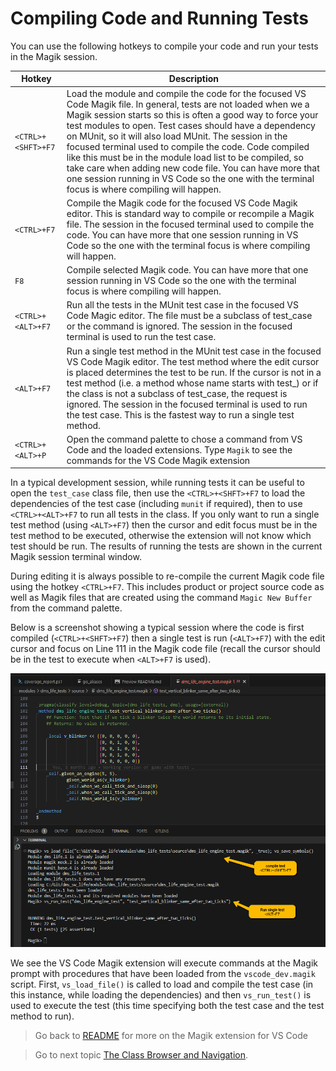 # Compiling Code and Running Tests

You can use the following hotkeys to compile your code and run your tests in the Magik session.

 Hotkey | Description
--------|-------------
 `<CTRL>+<SHFT>+F7`   |Load the module and compile the code for the focused VS Code Magik file.  In general, tests are not loaded when we a Magik session starts so this is often a good way to force your test modules to open.  Test cases should have a dependency on MUnit, so it will also load MUnit.  The session in the focused terminal used to compile the code.  Code compiled like this must be in the module load list to be compiled, so take care when adding new code file.  You can have more that one session running in VS Code so the one with the terminal focus is where compiling will happen.
 `<CTRL>+F7` | Compile the Magik code for the focused VS Code Magik editor.  This is standard way to compile or recompile a Magik file.  The session in the focused terminal used to compile the code.  You can have more that one session running in VS Code so the one with the terminal focus is where compiling will happen.
 `F8` | Compile selected Magik code.  You can have more that one session running in VS Code so the one with the terminal focus is where compiling will happen.
 `<CTRL>+<ALT>+F7` | Run all the tests in the MUnit test case in the focused VS Code Magic editor.  The file must be a subclass of test_case or the command is ignored. The session in the focused terminal is used to run the test case.
 `<ALT>+F7` | Run a single test method in the MUnit test case in the focused VS Code Magik editor.  The test method where the edit cursor is placed determines the test to be run.  If the cursor is not in a test method (i.e. a method whose name starts with test_) or if the class is not a subclass of test_case, the request is ignored.  The session in the focused terminal is used to run the test case.  This is the fastest way to run a single test method.
 `<CTRL>+<ALT>+P` | Open the command palette to chose a command from VS Code and the loaded extensions.  Type `Magik` to see the commands for the VS Code Magik extension

 In a typical development session, while running tests it can be useful to open the `test_case` class file, then use the `<CTRL>+<SHFT>+F7` to load the dependencies of the test case (including `munit` if required), then to use `<CTRL>+<ALT>+F7` to run all tests in the class.  If you only want to run a single test method (using `<ALT>+F7`) then the cursor and edit focus must be in the test method to be executed, otherwise the extension will not know which test should be run.  The results of running the tests are shown in the current Magik session terminal window.

 During editing it is always possible to re-compile the current Magik code file using the hotkey `<CTRL>+F7`.  This includes product or project source code as well as Magik files that are created using the command `Magic New Buffer` from the command palette.

Below is a screenshot showing a typical session where the code is first compiled (`<CTRL>+<SHFT>+F7`) then a single test is run (`<ALT>+F7`) with the edit cursor and focus on Line 111 in the Magik code file (recall the cursor should be in the test to execute when `<ALT>+F7` is used).

![Compile-Execute-Test](./images/compile_execute_test.png)

We see the VS Code Magik extension will execute commands at the Magik prompt with procedures that have been loaded from the `vscode_dev.magik` script.  First, `vs_load_file()` is called to load and compile the test case (in this instance, while loading the dependencies) and then `vs_run_test()` is used to execute the test (this time specifying both the test case and the test method to run).

> Go back to [README](../README.md) for more on the Magik extension for VS Code

> Go to next topic [The Class Browser and Navigation](./navigation.md).
